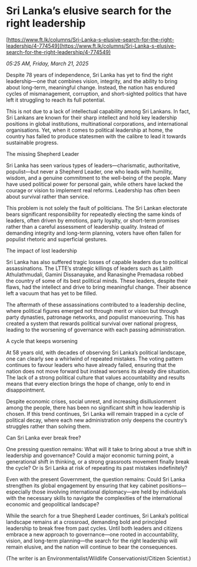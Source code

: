 # Sri Lanka’s elusive search for the right leadership

[https://www.ft.lk/columns/Sri-Lanka-s-elusive-search-for-the-right-leadership/4-774549](https://www.ft.lk/columns/Sri-Lanka-s-elusive-search-for-the-right-leadership/4-774549)

*05:25 AM, Friday, March 21, 2025*

Despite 78 years of independence, Sri Lanka has yet to find the right leadership—one that combines vision, integrity, and the ability to bring about long-term, meaningful change. Instead, the nation has endured cycles of mismanagement, corruption, and short-sighted politics that have left it struggling to reach its full potential.

This is not due to a lack of intellectual capability among Sri Lankans. In fact, Sri Lankans are known for their sharp intellect and hold key leadership positions in global institutions, multinational corporations, and international organisations. Yet, when it comes to political leadership at home, the country has failed to produce statesmen with the calibre to lead it towards sustainable progress.

The missing Shepherd Leader

Sri Lanka has seen various types of leaders—charismatic, authoritative, populist—but never a Shepherd Leader, one who leads with humility, wisdom, and a genuine commitment to the well-being of the people. Many have used political power for personal gain, while others have lacked the courage or vision to implement real reforms. Leadership has often been about survival rather than service.

This problem is not solely the fault of politicians. The Sri Lankan electorate bears significant responsibility for repeatedly electing the same kinds of leaders, often driven by emotions, party loyalty, or short-term promises rather than a careful assessment of leadership quality. Instead of demanding integrity and long-term planning, voters have often fallen for populist rhetoric and superficial gestures.

The impact of lost leadership

Sri Lanka has also suffered tragic losses of capable leaders due to political assassinations. The LTTE’s strategic killings of leaders such as Lalith Athulathmudali, Gamini Dissanayake, and Ranasinghe Premadasa robbed the country of some of its best political minds. These leaders, despite their flaws, had the intellect and drive to bring meaningful change. Their absence left a vacuum that has yet to be filled.

The aftermath of these assassinations contributed to a leadership decline, where political figures emerged not through merit or vision but through party dynasties, patronage networks, and populist manoeuvring. This has created a system that rewards political survival over national progress, leading to the worsening of governance with each passing administration.

A cycle that keeps worsening

At 58 years old, with decades of observing Sri Lanka’s political landscape, one can clearly see a whirlwind of repeated mistakes. The voting pattern continues to favour leaders who have already failed, ensuring that the nation does not move forward but instead worsens its already dire situation. The lack of a strong political culture that values accountability and results means that every election brings the hope of change, only to end in disappointment.

Despite economic crises, social unrest, and increasing disillusionment among the people, there has been no significant shift in how leadership is chosen. If this trend continues, Sri Lanka will remain trapped in a cycle of political decay, where each new administration only deepens the country’s struggles rather than solving them.

Can Sri Lanka ever break free?

One pressing question remains: What will it take to bring about a true shift in leadership and governance? Could a major economic turning point, a generational shift in thinking, or a strong grassroots movement finally break the cycle? Or is Sri Lanka at risk of repeating its past mistakes indefinitely?

Even with the present Government, the question remains: Could Sri Lanka strengthen its global engagement by ensuring that key cabinet positions—especially those involving international diplomacy—are held by individuals with the necessary skills to navigate the complexities of the international economic and geopolitical landscape?

While the search for a true Shepherd Leader continues, Sri Lanka’s political landscape remains at a crossroad, demanding bold and principled leadership to break free from past cycles. Until both leaders and citizens embrace a new approach to governance—one rooted in accountability, vision, and long-term planning—the search for the right leadership will remain elusive, and the nation will continue to bear the consequences.

(The writer is an Environmentalist/Wildlife Conservationist/Citizen Scientist.)

